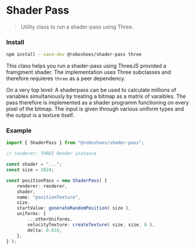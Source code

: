 # Shader Pass

> Utility class to run a shader-pass using Three.

### Install

```sh
npm install --save-dev @roboshoes/shader-pass three
```

This class helps you run a shader-pass using ThreeJS provided a framgment shader. The implementation
uses Three subclasses and therefore requieres `three` as a peer dependency.

On a very top level: A shaderpass can be used to calculate millions of variables simultaniously by
treating a bitmap as a matrix of varaibles. The pass therefore is implemented as a shader programm
functioning on every pixel of the bitmap. The input is given through various uniform types and the
output is a texture itself.


### Example

```ts
import { ShaderPass } from "@roboshoes/shader-pass";

// renderer: THREE Render instance

const shader = "...";
const size = 1024;

const positionPass = new ShaderPass( {
    renderer: renderer,
    shader,
    name: "positionTexture",
    size,
    startValue: generateRandomPosition( size ),
    uniforms: {
        ...otherUniforms,
        velocityTexture: createTexture( size, size, 0 ),
        delta: 0.016,
    },
} );
```

